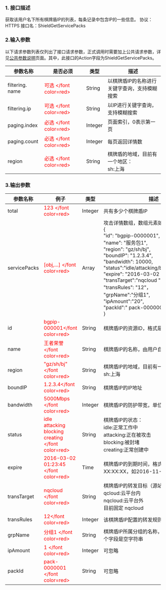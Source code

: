 ### 1. 接口描述
获取该用户名下所有棋牌盾IP的列表，每条记录中包含IP的一些信息。
协议：HTTPS 
接口名：ShieldGetServicePacks

### 2.输入参数
以下请求参数列表仅列出了接口请求参数，正式调用时需要加上公共请求参数，详见[公共参数说明](http://tcecqpoc.fsphere.cn/document/product/295/7279)页面。其中，此接口的Action字段为ShieldGetServicePacks。

| 参数名称 | 是否必须 | 类型 | 描述 |
|---------|---------|---------|---------|
| filtering. name | <font color=red> 可选 </font color=red> | String | 以棋牌盾IP的名称进行关键字查询，支持模糊搜索 |
| filtering.ip|<font color=red> 可选 </font color=red>| String  | 以IP进行关键字查询，支持模糊搜索 |
| paging.index|<font color=red> 必选 </font color=red>| Integer |页面索引，0表示第一页|
| paging.count|<font color=red> 必选 </font color=red>| Integer | 每页返回详情数|
| region|<font color=red> 必选 </font color=red>| String  | 棋牌盾的地域，目前有一个地区：<br>sh:上海|



### 3.输出参数
| 参数名称 | 例子| 类型 | 描述 |
|---------|---------|---------|---------|
|total| <font color=red> 123 </font color=red> |Integer | 共有多少个棋牌盾IP |
|servicePacks |<font color=red> [obj,…] </font color=red>| Array | 攻击详情数组，数组元素如下：<br>   {       <br>"id": "bgpip-0000001", <br>"name": "服务包1",<br>"region": "gz/sh/bj",<br>"boundIP": "1.2.3.4",<br>"bandwidth": 10000, <br>"status":"idle/attacking/blocking/creating",<br>"expire": "2016-03-02 01:23:45",<br>"transTarget":"nqcloud ",<br>"transRules": "12"，<br>"grpName":"分组1",<br>"ipAmount":"20",<br>"packId":" pack-0000001",<br>} |
|id|<font color=red>bgpip-000001</font color=red>| String |棋牌盾IP的资源ID，格式是bgpip-XXXXXXX|
|name|<font color=red>王者荣誉 </font color=red>| String | 棋牌盾IP的名称，由用户自定义 |
|region|<font color=red>"gz/sh/bj" </font color=red>| String | 棋牌盾IP的地域，目前有一个地区：<br>sh:上海 |
|boundIP|<font color=red>1.2.3.4</font color=red>| String |棋牌盾IP的IP地址|
|bandwidth|<font color=red>5000Mbps </font color=red>| Integer | 棋牌盾IP的防护带宽，单位是Mbps |
|status|<font color=red>idle<br>attacking<br>blocking<br>creating </font color=red>| String | 棋牌盾IP的状态：<br>idle:正常工作中<br>attacking:正在被攻击<br>blocking:被封堵<br>creating:正常创建中 |
|expire|<font color=red>2016-03-02<br>01:23:45 </font color=red>| Time | 棋牌盾IP的到期时间，格式是YYYY-MM-DD XX:XX:XX，如2016-11-10 11:00:00|
|transTarget|<font color=red>nqcloud </font color=red>| String | 棋牌盾IP的转发目标（源站位置）<br>qcloud:云平台内<br>nqcloud:云平台外<br>目前固定 nqcloud|
|transRules|<font color=red>12</font color=red>| Integer | 该棋牌盾IP配置的转发规则数 |
|grpName|<font color=red>分组1 </font color=red>|String|棋牌盾IP所属分组的名称，如果没有分组则这个字段是空字符串 |
|ipAmount|<font color=red>1 </font color=red>| Integer | 可忽略 |
|packId|<font color=red>pack-0000001 </font color=red>| String | 可忽略 |